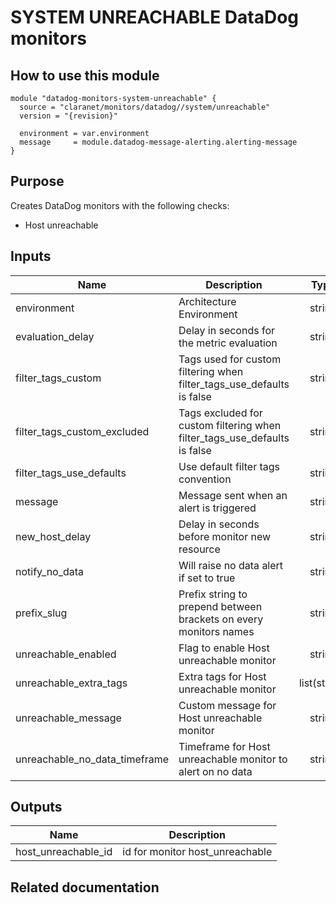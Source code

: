 # SYSTEM UNREACHABLE DataDog monitors

## How to use this module

```
module "datadog-monitors-system-unreachable" {
  source = "claranet/monitors/datadog//system/unreachable"
  version = "{revision}"

  environment = var.environment
  message     = module.datadog-message-alerting.alerting-message
}

```

## Purpose

Creates DataDog monitors with the following checks:

- Host unreachable

## Inputs

| Name | Description | Type | Default | Required |
|------|-------------|:----:|:-----:|:-----:|
| environment | Architecture Environment | string | n/a | yes |
| evaluation\_delay | Delay in seconds for the metric evaluation | string | `"15"` | no |
| filter\_tags\_custom | Tags used for custom filtering when filter_tags_use_defaults is false | string | `"*"` | no |
| filter\_tags\_custom\_excluded | Tags excluded for custom filtering when filter_tags_use_defaults is false | string | `""` | no |
| filter\_tags\_use\_defaults | Use default filter tags convention | string | `"true"` | no |
| message | Message sent when an alert is triggered | string | n/a | yes |
| new\_host\_delay | Delay in seconds before monitor new resource | string | `"300"` | no |
| notify\_no\_data | Will raise no data alert if set to true | string | `"true"` | no |
| prefix\_slug | Prefix string to prepend between brackets on every monitors names | string | `""` | no |
| unreachable\_enabled | Flag to enable Host unreachable monitor | string | `"true"` | no |
| unreachable\_extra\_tags | Extra tags for Host unreachable monitor | list(string) | `[]` | no |
| unreachable\_message | Custom message for Host unreachable monitor | string | `""` | no |
| unreachable\_no\_data\_timeframe | Timeframe for Host unreachable monitor to alert on no data | string | `"20"` | no |

## Outputs

| Name | Description |
|------|-------------|
| host\_unreachable\_id | id for monitor host_unreachable |

## Related documentation

